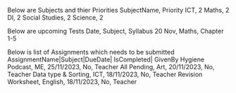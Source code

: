 Below are Subjects and thier Priorities
SubjectName, Priority
ICT, 2
Maths, 2
DI, 2
Social Studies, 2
Science, 2

Below are upcoming Tests
Date, Subject, Syllabus
20 Nov, Maths, Chapter 1-5

Below is list of Assignments which needs to be submitted
AssignmentName|Subject|DueDate| IsCompleted| GivenBy
Hygiene Podcast, ME, 25/11/2023, No, Teacher
All Pending, Art, 20/11/2023, No, Teacher
Data type & Sorting, ICT, 18/11/2023, No, Teacher
Revision Worksheet, English, 18/11/2023, No, Teacher